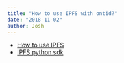 ```yaml
---
title: "How to use IPFS with ontid?"
date: "2018-11-02"
author: Josh
---
```





* [How to use IPFS](https://github.com/ChainBook/IPFS-For-Chinese)
* [IPFS python sdk](https://github.com/lucas7788/workingdata/tree/master/ipfs)


